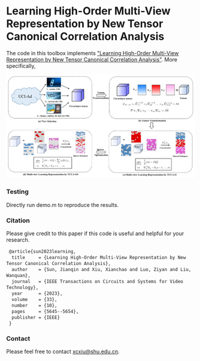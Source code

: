 # Learning High-Order Multi-View Representation by New Tensor Canonical Correlation Analysis

The code in this toolbox implements ["Learning High-Order Multi-View Representation by New Tensor Canonical Correlation Analysis"](https://ieeexplore.ieee.org/abstract/document/10091146). More specifically, 

![alt text](./framework.png)

### Testing
Directly run demo.m to reproduce the results.

### Citation
Please give credit to this paper if this code is useful and helpful for your research.

     @article{sun2023learning,
      title     = {Learning High-Order Multi-View Representation by New Tensor Canonical Correlation Analysis},
      author    = {Sun, Jianqin and Xiu, Xianchao and Luo, Ziyan and Liu, Wanquan},
      journal   = {IEEE Transactions on Circuits and Systems for Video Technology},
      year      = {2023},
      volume    = {33},
      number    = {10},
      pages     = {5645--5654},
      publisher = {IEEE}
     }

### Contact 
Please feel free to contact xcxiu@shu.edu.cn.
